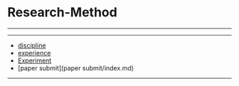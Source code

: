 # Research-Method
****
****
  - [discipline](discipline/index.md)
  - [experience](experience/index.md)
  - [Experiment](Experiment/index.md)
  - [paper submit](paper submit/index.md)
****
